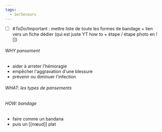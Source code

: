 ```yaml
---
tags:
  - 1erSecours
---
```

- [ ] #_ToDo_/Important : mettre liste de toute les formes de bandage + lien vers un fiche dédier (qui est juste YT how to + étape / étape photo en ![])
###### WHY pansement
- aider à arreter l'hémoragie
- empêcher l'aggravation d'une blessure
- prévenir ou diminuer l'infection


###### WHAT: les types de pansements


###### HOW: bandage
- faire comme un bandana
- puis un [[nœud]] plat

